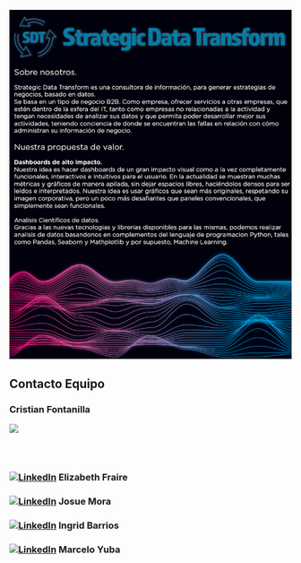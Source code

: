 ![rendered image description](imagenes/readme.jpg)

## Contacto Equipo
<h3>Cristian Fontanilla</h3>
<p><img src ="scr/HenryLogo.jpg"><p>
<h3><a href="https://www.linkedin.com/in/cristian-fontanilla-2231bb1ab/"><img scr = "https://github.com/micjb/micjb/blob/main/scr/linkedin.png?raw=true"></a> </h3>
<h3><a href="https://www.linkedin.com/in/elizabeth-fraire-a830bb234/"><img alt="LinkedIn" src="https://img.shields.io/badge/LinkedIn-blue?style=flat-square&logo=linkedin"></a> Elizabeth Fraire</h3>
<h3><a href="https://www.linkedin.com/in/josue-mora-8778bb1b7/"><img alt="LinkedIn" src="https://img.shields.io/badge/LinkedIn-blue?style=flat-square&logo=linkedin"></a> Josue Mora</h3>
<h3><a href="https://www.linkedin.com/in/ingrid-barrios-v-dataing/"><img alt="LinkedIn" src="https://img.shields.io/badge/LinkedIn-blue?style=flat-square&logo=linkedin"></a> Ingrid Barrios</h3>
<h3><a href="www.linkedin.com/in/marcelo-yuba"><img alt="LinkedIn" src="https://img.shields.io/badge/LinkedIn-blue?style=flat-square&logo=linkedin"></a> Marcelo Yuba</h3>
